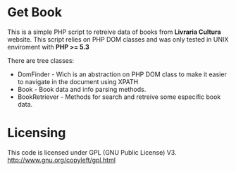 Get Book
========

This is a simple PHP script to retreive data of books from **Livraria Cultura** website.
This script relies on PHP DOM classes and was only tested in UNIX enviroment with  **PHP >= 5.3**

There are tree classes:

* DomFinder - Wich is an abstraction on PHP DOM class to make it easier to navigate in the document using XPATH
* Book - Book data and info parsing methods.
* BookRetriever - Methods for search and retreive some especific book data.

Licensing
=========

This code is licensed under GPL (GNU Public License) V3.
http://www.gnu.org/copyleft/gpl.html
